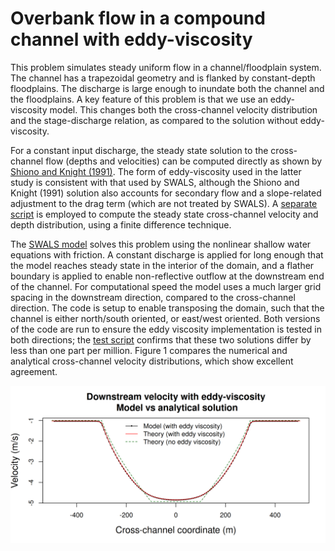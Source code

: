 # Overbank flow in a compound channel with eddy-viscosity

This problem simulates steady uniform flow in a channel/floodplain system. The channel has a trapezoidal geometry and is flanked by constant-depth floodplains. The discharge is large enough to inundate both the channel and the floodplains. A key feature of this problem is that we use an eddy-viscosity model. This changes both the cross-channel velocity distribution and the stage-discharge relation, as compared to the solution without eddy-viscosity. 

For a constant input discharge, the steady state solution to the cross-channel flow (depths and velocities) can be computed directly as shown by [Shiono and Knight (1991)](https://doi.org/10.1017/S0022112091001246). The form of eddy-viscosity used in the latter study is consistent with that used by SWALS, although the Shiono and Knight (1991) solution also accounts for secondary flow and a slope-related adjustment to the drag term (which are not treated by SWALS). A [separate script](shiono_knight_model.R) is employed to compute the steady state cross-channel velocity and depth distribution, using a finite difference technique. 

The [SWALS model](model.f90) solves this problem using the nonlinear shallow water equations with friction. A constant discharge is applied for long enough that the model reaches steady state in the interior of the domain, and a flather boundary is applied to enable non-reflective outflow at the downstream end of the channel. For computational speed the model uses a much larger grid spacing in the downstream direction, compared to the cross-channel direction. The code is setup to enable transposing the domain, such that the channel is either north/south oriented, or east/west oriented. Both versions of the code are run to ensure the eddy viscosity implementation is tested in both directions; the [test script](plot_results.R) confirms that these two solutions differ by less than one part per million. Figure 1 compares the numerical and analytical cross-channel velocity distributions, which show excellent agreement.

![Figure 1: Cross-channel distribution of velocity in the model and the analytical solution (both using eddy viscosity). For comparison we also show the analytical solution without eddy-viscosity, in which the velocity is a function of the depth alone.](Model_vs_theory_shionoknight.png)

